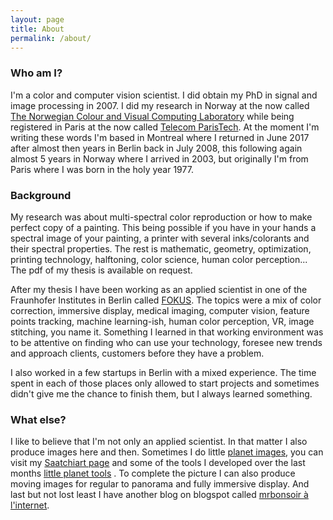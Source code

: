 ```yaml
---
layout: page
title: About
permalink: /about/
---
```


### **Who am I?**
I'm a color and computer vision scientist. I did obtain my PhD in signal and image processing in 2007. I did my research in Norway at the now called [The Norwegian Colour and Visual Computing Laboratory][link-colorlab] while being registered in Paris at the now called [Telecom ParisTech][link-enst]. At the moment I'm writing these words I'm based in Montreal where I returned in June 2017 after almost then years in Berlin back in July 2008, this following again almost 5 years in Norway where I arrived in 2003, but originally I'm from Paris where I was born in the holy year 1977.

###  **Background**
My research was about multi-spectral color reproduction or how to make perfect copy of a painting. This being possible if you have in your hands a spectral image of your painting, a printer with several inks/colorants and their spectral properties. The rest is mathematic, geometry, optimization, printing technology, halftoning, color science, human color perception... The pdf of my thesis is available on request.

After my thesis I have been working as an applied scientist in one of the Fraunhofer Institutes in Berlin called [FOKUS][link-viscom]. The topics were a mix of color correction, immersive display, medical imaging, computer vision, feature points tracking, machine learning-ish, human color perception, VR, image stitching, you name it. Something I learned in that working environment was to be attentive on finding who can use your technology, foresee new trends and approach clients, customers before they have a problem.

I also worked in a few startups in Berlin with a mixed experience. The time spent in each of those places only allowed to start projects and sometimes didn't give me the chance to finish them, but I always learned something.

### **What else?**
I like to believe that I'm not only an applied scientist. In that matter I also produce images here and then. Sometimes I do little [planet images][link-cargocollective], you can visit my [Saatchiart page][link-saatchiart] and some of the tools I developed over the last months [little planet tools][link-randomnotebooks] . To complete the picture I can also produce moving images for regular to panorama and fully immersive display. And last but not lost least I have another blog on blogspot called [mrbonsoir à l'internet][link-blogspot].

[link-colorlab]: https://www.ntnu.edu/colourlab
[link-enst]: http://www.telecom-paristech.fr/eng
[link-blogspot]: https://mrbonsoir.blogspot.com
[link-saatchiart]: https://www.saatchiart.com/jeremiegerhardt
[link-cargocollective]: https://jeremiegerhardt.cargocollective.com
[link-randomnotebooks]: https://github.com/mrbonsoir/little_planet_tools/blob/master/Making%20Little%20Planet/Making%20Little%20Planet.md
[link-viscom]: https://www.fokus.fraunhofer.de/go/viscom
